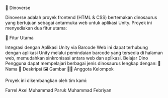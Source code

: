 🦕 Dinoverse

Dinoverse adalah proyek frontend (HTML & CSS) bertemakan dinosaurus yang bertujuan sebagai antarmuka web untuk aplikasi Unity. Proyek ini menyediakan dua fitur utama:

🔗 Fitur Utama

Integrasi dengan Aplikasi Unity via Barcode
Web ini dapat terhubung dengan aplikasi Unity melalui pemindaian barcode yang tersedia di halaman web, memudahkan sinkronisasi antara web dan aplikasi.
Belajar Dino
Pengguna dapat mempelajari berbagai jenis dinosaurus lengkap dengan:
📝 Nama
📖 Deskripsi
🖼️ Gambar
👨‍💻 Anggota Kelompok

Proyek ini dikembangkan oleh tim kami:

Farrel Axel
Muhammad Paruk
Muhammad Febriyan
